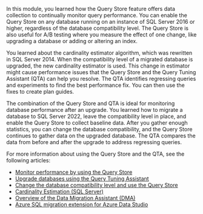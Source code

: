 In this module, you learned how the Query Store feature offers data collection to continually monitor query performance. You can enable the Query Store on any database running on an instance of SQL Server 2016 or higher, regardless of the database compatibility level. The Query Store is also useful for A/B testing where you measure the effect of one change, like upgrading a database or adding or altering an index.

You learned about the cardinality estimator algorithm, which was rewritten in SQL Server 2014. When the compatibility level of a migrated database is upgraded, the new cardinality estimator is used. This change in estimator might cause performance issues that the Query Store and the Query Tuning Assistant (QTA) can help you resolve. The QTA identifies regressing queries and experiments to find the best performance fix. You can then use the fixes to create plan guides.

The combination of the Query Store and QTA is ideal for monitoring database performance after an upgrade. You learned how to migrate a database to SQL Server 2022, leave the compatibility level in place, and enable the Query Store to collect baseline data. After you gather enough statistics, you can change the database compatibility, and the Query Store continues to gather data on the upgraded database. The QTA compares the data from before and after the upgrade to address regressing queries.

For more information about using the Query Store and the QTA, see the following articles:

- [Monitor performance by using the Query Store](/sql/relational-databases/performance/monitoring-performance-by-using-the-query-store)
- [Upgrade databases using the Query Tuning Assistant](/sql/relational-databases/performance/upgrade-dbcompat-using-qta)
- [Change the database compatibility level and use the Query Store](/sql/database-engine/install-windows/change-the-database-compatibility-mode-and-use-the-query-store)
- [Cardinality Estimation (SQL Server)](/sql/relational-databases/performance/cardinality-estimation-sql-server)
- [Overview of the Data Migration Assistant (DMA)](/sql/dma/dma-overview)
- [Azure SQL migration extension for Azure Data Studio](/sql/azure-data-studio/extensions/azure-sql-migration-extension)
